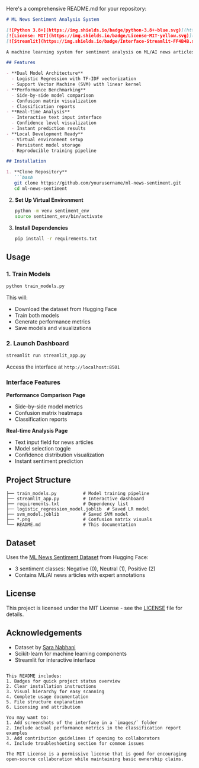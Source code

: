Here's a comprehensive README.md for your repository:

```markdown
# ML News Sentiment Analysis System

[![Python 3.8+](https://img.shields.io/badge/python-3.8+-blue.svg)](https://www.python.org/downloads/)
[![License: MIT](https://img.shields.io/badge/License-MIT-yellow.svg)](https://opensource.org/licenses/MIT)
[![Streamlit](https://img.shields.io/badge/Interface-Streamlit-FF4B4B.svg)](https://streamlit.io/)

A machine learning system for sentiment analysis on ML/AI news articles, featuring two different classification models with performance comparison and real-time analysis capabilities.

## Features

- **Dual Model Architecture**
  - Logistic Regression with TF-IDF vectorization
  - Support Vector Machine (SVM) with linear kernel
- **Performance Benchmarking**
  - Side-by-side model comparison
  - Confusion matrix visualization
  - Classification reports
- **Real-time Analysis**
  - Interactive text input interface
  - Confidence level visualization
  - Instant prediction results
- **Local Development Ready**
  - Virtual environment setup
  - Persistent model storage
  - Reproducible training pipeline

## Installation

1. **Clone Repository**
   ```bash
   git clone https://github.com/yourusername/ml-news-sentiment.git
   cd ml-news-sentiment
   ```

2. **Set Up Virtual Environment**
   ```bash
   python -m venv sentiment_env
   source sentiment_env/bin/activate
   ```

3. **Install Dependencies**
   ```bash
   pip install -r requirements.txt
   ```

## Usage

### 1. Train Models
```bash
python train_models.py
```

This will:
- Download the dataset from Hugging Face
- Train both models
- Generate performance metrics
- Save models and visualizations

### 2. Launch Dashboard
```bash
streamlit run streamlit_app.py
```

Access the interface at `http://localhost:8501`

### Interface Features

**Performance Comparison Page**
- Side-by-side model metrics
- Confusion matrix heatmaps
- Classification reports

**Real-time Analysis Page**
- Text input field for news articles
- Model selection toggle
- Confidence distribution visualization
- Instant sentiment prediction

## Project Structure
```
├── train_models.py          # Model training pipeline
├── streamlit_app.py         # Interactive dashboard
├── requirements.txt         # Dependency list
├── logistic_regression_model.joblib  # Saved LR model
├── svm_model.joblib         # Saved SVM model
├── *.png                    # Confusion matrix visuals
└── README.md                # This documentation
```

## Dataset
Uses the [ML News Sentiment Dataset](https://huggingface.co/datasets/sara-nabhani/ML-news-sentiment) from Hugging Face:
- 3 sentiment classes: Negative (0), Neutral (1), Positive (2)
- Contains ML/AI news articles with expert annotations

## License
This project is licensed under the MIT License - see the [LICENSE](LICENSE) file for details.

## Acknowledgements
- Dataset by [Sara Nabhani](https://huggingface.co/sara-nabhani)
- Scikit-learn for machine learning components
- Streamlit for interactive interface
```

This README includes:
1. Badges for quick project status overview
2. Clear installation instructions
3. Visual hierarchy for easy scanning
4. Complete usage documentation
5. File structure explanation
6. Licensing and attribution

You may want to:
1. Add screenshots of the interface in a `images/` folder
2. Include actual performance metrics in the classification report examples
3. Add contribution guidelines if opening to collaborators
4. Include troubleshooting section for common issues

The MIT License is a permissive license that is good for encouraging open-source collaboration while maintaining basic ownership claims.
